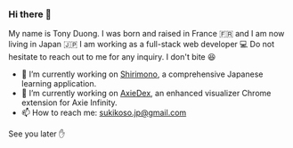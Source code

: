 ### Hi there 👋

My name is Tony Duong. I was born and raised in France 🇫🇷 and I am now living in Japan 🇯🇵
I am working as a full-stack web developer 💻 
Do not hesitate to reach out to me for any inquiry. I don't bite 😆

- 🔭 I’m currently working on [Shirimono](https://shirimono.com), a comprehensive Japanese learning application.
- 🔭 I’m currently working on [AxieDex](https://tonystrawberry.github.io/axiedex/), an enhanced visualizer Chrome extension for Axie Infinity.
- 📫 How to reach me: sukikoso.jp@gmail.com

See you later ✋
